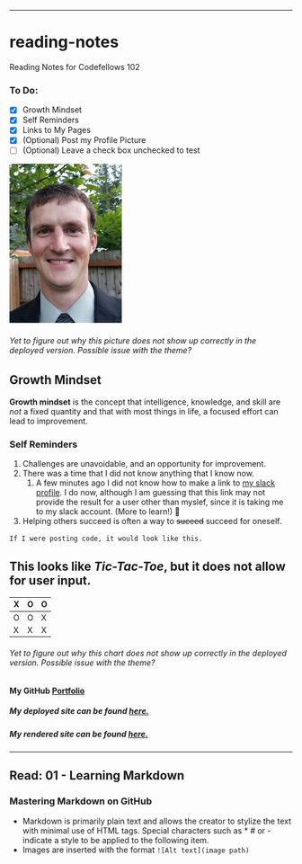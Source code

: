 ***
# reading-notes
Reading Notes for Codefellows 102

### To Do:
- [x] Growth Mindset
- [x] Self Reminders
- [x] Links to My Pages
- [x] \(Optional) Post my Profile Picture
- [ ] \(Optional) Leave a check box unchecked to test

<img src="/Simon%20Profile%20Pic.jpg" width=200>

###### Yet to figure out why this picture does not show up correctly in the deployed version. Possible issue with the theme?


## Growth Mindset
**Growth mindset** is the concept that intelligence, knowledge, and skill are *not* a fixed quantity and that with most things in life, a focused effort can lead to improvement.

### Self Reminders
1. Challenges are unavoidable, and an opportunity for improvement.
2. There was a time that I did not know anything that I know now.
   1. A few minutes ago I did not know how to make a link to [my slack profile](https://app.slack.com/client/T039KG69K/G01985S2L9M/user_profile/U01AURZ67QB). I do now, although I am guessing that this link may not provide the result for a user other than myslef, since it is taking me to my slack account. \(More to learn!) :exploding_head:
3. Helping others succeed is often a way to ~~suceed~~ succeed for oneself.

```
If I were posting code, it would look like this.
```

## This looks like *Tic-Tac-Toe*, but it does not allow for user input. 
X|O|O
---|---|---
O|O|X
X|X|X
###### Yet to figure out why this chart does not show up correctly in the deployed version. Possible issue with the theme?


#### My GitHub [Portfolio](https://github.com/paneks19)

##### My deployed site can be found [here.](https://paneks19.github.io/reading-notes/)

##### My rendered site can be found [here.](https://github.com/paneks19/reading-notes/blob/master/README.md)

***

## Read: 01 - Learning Markdown

### Mastering Markdown on GitHub
* Markdown is primarily plain text and allows the creator to stylize the text with minimal use of HTML tags. Special characters such as \* \# or \- indicate a style to be applied to the following item.
* Images are inserted with the format `![Alt text](image path)`

